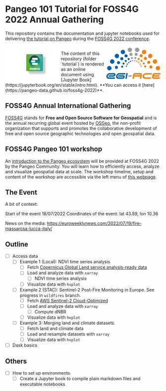 # Pangeo 101 Tutorial for FOSS4G 2022 Annual Gathering

This repository contains the documentation and jupyter notebooks used for delivering [the tutorial on Pangeo](https://talks.osgeo.org/foss4g-2022-workshops/talk/NF8BKU/) during the [FOSS4G 2022 conference](https://2022.foss4g.org/).

<img src="tutorial/figures/pangeo_logo.png" width="180" align="Left" /></a>
<img src="tutorial/figures/EGI-ACE_logo.png" width="180" align="Right" /></a>

<br>
The content of this repository (folder `tutorial`) is rendered as an online document using [Jupyter Book](https://jupyterbook.org/en/stable/intro.html). **You can access it [here](https://pangeo-data.github.io/foss4g-2022)**.

## FOSS4G Annual International Gathering

[FOSS4G](https://foss4g.org/) stands for **Free and Open Source Software for Geospatial** and is the annual recurring global event hosted by [OSGeo](https://www.osgeo.org/), the non-profit organization that supports and promotes the collaborative development of free and open source geographic technologies and open geospatial data. 

## FOSS4G Pangeo 101 workshop

An [introduction to the Pangeo ecosystem](https://talks.osgeo.org/foss4g-2022-workshops/talk/NF8BKU/) will be provided at FOSS4G 2022 by the Pangeo Community. You will learn how to efficiently access, analyze and visualize geospatial data at scale. The workshop timeline, setup and content of the workshop are accessible via the left menu of [this webpage](https://pangeo-data.github.io/foss4g-2022).

## The Event 

A bit of context:

Start of the event 18/07/2022
Coordinates of the event: lat 43.89, lon 10.36

News on the media:
https://euroweeklynews.com/2022/07/19/fire-massarosa-lucca-italy/

## Outline
- [ ] Access data
  - [ ] Example 1 (Local): NDVI time series analysis
    - [ ] Fetch [Copernicus Global Land service analysis-ready data](https://land.copernicus.eu/global/index.html)
    - [ ] Load and analyze data with `xarray`
      - [ ] NDVI time series analysis   
    - [ ] Visualize data with `hvplot`
  - [ ] Example 2 (STAC):  Sentinel-2 Post-Fire Monitoring in Europe. See progress in `wildfires` branch.
    - [ ] Fetch [AWS Sentinel-2 Cloud-Optimized](https://registry.opendata.aws/sentinel-2-l2a-cogs/)
    - [ ] Load and analyze data with `xarray`
      - [ ] Compute dNBR
    - [ ] Visualize data with `hvplot`
  - [ ] Example 3:  Merging land and climate datasets.
    - [ ] Fetch land and climate data
    - [ ] Load and resample datasets with `xarray`
    - [ ] Visualize data with `hvplot`
- [ ] Dask basics

## Others
- [ ] How to set up environments
  - [ ] Create a Jupyter book to compile plain markdown files and executable notebooks
